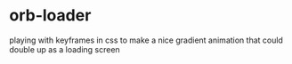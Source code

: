 # orb-loader

playing with keyframes in css to make a nice gradient animation that could double up as a loading screen
